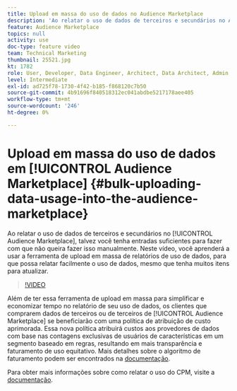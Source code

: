 ```yaml
---
title: Upload em massa do uso de dados no Audience Marketplace
description: 'Ao relatar o uso de dados de terceiros e secundários no Audience Marketplace, talvez você tenha entradas suficientes para fazer com que não queira fazer isso manualmente. Neste vídeo, você aprenderá a usar a ferramenta de upload em massa de relatórios de uso de dados, para que possa relatar facilmente o uso de dados, mesmo que tenha muitos itens para atualizar. '
feature: Audience Marketplace
topics: null
activity: use
doc-type: feature video
team: Technical Marketing
thumbnail: 25521.jpg
kt: 1782
role: User, Developer, Data Engineer, Architect, Data Architect, Admin, Leader
level: Intermediate
exl-id: ad725f78-1730-4f42-b185-f868120c7b50
source-git-commit: 4b91696f840518312ec041abdbe5217178aee405
workflow-type: tm+mt
source-wordcount: '246'
ht-degree: 0%

---
```


# Upload em massa do uso de dados em [!UICONTROL Audience Marketplace] {#bulk-uploading-data-usage-into-the-audience-marketplace}

Ao relatar o uso de dados de terceiros e secundários no [!UICONTROL Audience Marketplace], talvez você tenha entradas suficientes para fazer com que não queira fazer isso manualmente. Neste vídeo, você aprenderá a usar a ferramenta de upload em massa de relatórios de uso de dados, para que possa relatar facilmente o uso de dados, mesmo que tenha muitos itens para atualizar.

>[!VIDEO](https://video.tv.adobe.com/v/25521/?quality=12)

Além de ter essa ferramenta de upload em massa para simplificar e economizar tempo no relatório de seu uso de dados, os clientes que comprarem dados de terceiros ou de terceiros de [!UICONTROL Audience Marketplace] se beneficiarão com uma política de atribuição de custo aprimorada. Essa nova política atribuirá custos aos provedores de dados com base nas contagens exclusivas de usuários de características em um segmento baseado em regras, resultando em mais transparência e faturamento de uso equitativo.
Mais detalhes sobre o algoritmo de faturamento podem ser encontrados na [documentação](https://experiencecloud.adobe.com/resources/help/en_US/aam/marketplace_cpm_billing.html).

Para obter mais informações sobre como relatar o uso do CPM, visite a [documentação](https://experiencecloud.adobe.com/resources/help/en_US/aam/t_marketplace_report_cpm_usage.html).
